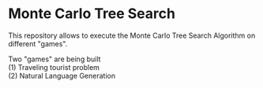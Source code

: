 # Monte Carlo Tree Search

This repository allows to execute the Monte Carlo Tree Search Algorithm on different "games".

Two "games" are being built <br>
(1) Traveling tourist problem  <br>
(2) Natural Language Generation
